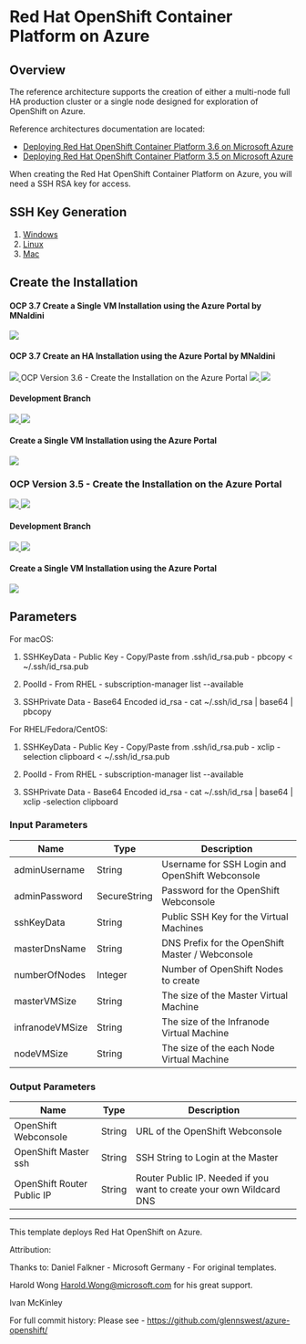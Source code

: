 # Red Hat OpenShift Container Platform on Azure

## Overview
The reference architecture supports the creation of either a multi-node full HA
production cluster or a single node designed for exploration of OpenShift on Azure.

Reference architectures documentation are located:

* [Deploying Red Hat OpenShift Container Platform 3.6 on Microsoft Azure](https://access.redhat.com/documentation/en-us/reference_architectures/2017/html-single/deploying_red_hat_openshift_container_platform_3.6_on_microsoft_azure/)
* [Deploying Red Hat OpenShift Container Platform 3.5 on Microsoft Azure](https://access.redhat.com/documentation/en-us/reference_architectures/2017/html/deploying_red_hat_openshift_container_platform_3.5_on_microsoft_azure/index)

When creating the Red Hat OpenShift Container Platform on Azure, you will need a SSH RSA key for access.

## SSH Key Generation

1. [Windows](ssh_windows.md)
2. [Linux](ssh_linux.md)
3. [Mac](ssh_mac.md)

## Create the Installation


#### OCP 3.7 Create a Single VM Installation using the Azure Portal by MNaldini

<a href="https://portal.azure.com/#create/Microsoft.Template/uri/https%3A%2F%2Fraw.githubusercontent.com%2FMikeNald%2Fopenshift-ansible-contrib%2Fmaster%2Freference-architecture%2Fazure-ansible%2F3.7%2Fallinone.json" target="_blank">
    <img src="http://azuredeploy.net/deploybutton.png"/>
</a>


#### OCP 3.7 Create an HA Installation using the Azure Portal by MNaldini


<a href="http://armviz.io/#/?load=https%3A%2F%2Fraw.githubusercontent.com%2Fopenshift%2Fopenshift-ansible-contrib%2Fmaster%2Freference-architecture%2Fazure-ansible%2F3.7%2Fazuredeploy.json" target="_blank">
    <img src="http://armviz.io/visualizebutton.png"/>
</a


#### OCP Version 3.6 - Create the Installation on the Azure Portal

<a href="https://portal.azure.com/#create/Microsoft.Template/uri/https%3A%2F%2Fraw.githubusercontent.com%2Fopenshift%2Fopenshift-ansible-contrib%2Fmaster%2Freference-architecture%2Fazure-ansible%2F3.6%2Fazuredeploy.json" target="_blank">
    <img src="http://azuredeploy.net/deploybutton.png"/>
</a>
<a href="http://armviz.io/#/?load=https%3A%2F%2Fraw.githubusercontent.com%2Fopenshift%2Fopenshift-ansible-contrib%2Fmaster%2Freference-architecture%2Fazure-ansible%2F3.6%2Fazuredeploy.json" target="_blank">
    <img src="http://armviz.io/visualizebutton.png"/>
</a>

#### Development Branch
<a href="https://portal.azure.com/#create/Microsoft.Template/uri/https%3A%2F%2Fraw.githubusercontent.com%2Fglennswest%2Fopenshift-ansible-contrib%2Fmaster%2Freference-architecture%2Fazure-ansible%2F3.6%2Fazuredeploy.json" target="_blank">
    <img src="http://azuredeploy.net/deploybutton.png"/>
</a>
</a>
<a href="http://armviz.io/#/?load=https%3A%2F%2Fraw.githubusercontent.com%2Fglennswest%2Fopenshift-ansible-contrib%2Fmaster%2Freference-architecture%2F3.6%2Fazure-ansible%2Fazuredeploy.json" target="_blank">
    <img src="http://armviz.io/visualizebutton.png"/>
</a>

#### Create a Single VM Installation using the Azure Portal

<a href="https://portal.azure.com/#create/Microsoft.Template/uri/https%3A%2F%2Fraw.githubusercontent.com%2Fopenshift%2Fopenshift-ansible-contrib%2Fmaster%2Freference-architecture%2Fazure-ansible%2F3.6%2Fallinone.json" target="_blank">
    <img src="http://azuredeploy.net/deploybutton.png"/>
</a>

### OCP Version 3.5 - Create the Installation on the Azure Portal
<a href="https://portal.azure.com/#create/Microsoft.Template/uri/https%3A%2F%2Fraw.githubusercontent.com%2Fopenshift%2Fopenshift-ansible-contrib%2Fmaster%2Freference-architecture%2Fazure-ansible%2F3.5%2Fazuredeploy.json" target="_blank">
    <img src="http://azuredeploy.net/deploybutton.png"/>
</a>
<a href="http://armviz.io/#/?load=https%3A%2F%2Fraw.githubusercontent.com%2Fopenshift%2Fopenshift-ansible-contrib%2Fmaster%2Freference-architecture%2Fazure-ansible%2F3.5%2Fazuredeploy.json" target="_blank">
    <img src="http://armviz.io/visualizebutton.png"/>
</a>

#### Development Branch
<a href="https://portal.azure.com/#create/Microsoft.Template/uri/https%3A%2F%2Fraw.githubusercontent.com%2Fglennswest%2Fopenshift-ansible-contrib%2Fmaster%2Freference-architecture%2Fazure-ansible%2F3.5%2Fazuredeploy.json" target="_blank">
    <img src="http://azuredeploy.net/deploybutton.png"/>
</a>
</a>
<a href="http://armviz.io/#/?load=https%3A%2F%2Fraw.githubusercontent.com%2Fglennswest%2Fopenshift-ansible-contrib%2Fmaster%2Freference-architecture%2F3.5%2Fazure-ansible%2Fazuredeploy.json" target="_blank">
    <img src="http://armviz.io/visualizebutton.png"/>
</a>

#### Create a Single VM Installation using the Azure Portal

<a href="https://portal.azure.com/#create/Microsoft.Template/uri/https%3A%2F%2Fraw.githubusercontent.com%2Fopenshift%2Fopenshift-ansible-contrib%2Fmaster%2Freference-architecture%2Fazure-ansible%2F3.5%2Fallinone.json" target="_blank">
    <img src="http://azuredeploy.net/deploybutton.png"/>
</a>

## Parameters

For macOS:

1. SSHKeyData - Public Key - Copy/Paste from .ssh/id_rsa.pub - pbcopy < ~/.ssh/id_rsa.pub

2. PoolId - From RHEL - subscription-manager list --available

3. SSHPrivate Data - Base64 Encoded id_rsa - cat ~/.ssh/id_rsa | base64 | pbcopy

For RHEL/Fedora/CentOS:

1. SSHKeyData - Public Key - Copy/Paste from .ssh/id_rsa.pub - xclip -selection clipboard < ~/.ssh/id_rsa.pub

2. PoolId - From RHEL - subscription-manager list --available

3. SSHPrivate Data - Base64 Encoded id_rsa - cat ~/.ssh/id_rsa | base64 | xclip -selection clipboard

### Input Parameters

| Name| Type           | Description |
| ------------- | ------------- | ------------- |
| adminUsername  | String       | Username for SSH Login and OpenShift Webconsole |
|  adminPassword | SecureString | Password for the OpenShift Webconsole |
| sshKeyData     | String       | Public SSH Key for the Virtual Machines |
| masterDnsName  | String       | DNS Prefix for the OpenShift Master / Webconsole |
| numberOfNodes  | Integer      | Number of OpenShift Nodes to create |
| masterVMSize | String | The size of the Master Virtual Machine |
| infranodeVMSize| String | The size of the Infranode Virtual Machine |
| nodeVMSize| String | The size of the each Node Virtual Machine |

### Output Parameters

| Name| Type           | Description |
| ------------- | ------------- | ------------- |
| OpenShift Webconsole | String       | URL of the OpenShift Webconsole |
| OpenShift Master ssh |String | SSH String to Login at the Master |
| OpenShift Router Public IP | String       | Router Public IP. Needed if you want to create your own Wildcard DNS |

------

This template deploys Red Hat OpenShift on Azure.

Attribution:

Thanks to:
Daniel Falkner - Microsoft Germany - For original templates.

Harold Wong <Harold.Wong@microsoft.com> for his great support.

Ivan McKinley

For full commit history: Please see - https://github.com/glennswest/azure-openshift/
